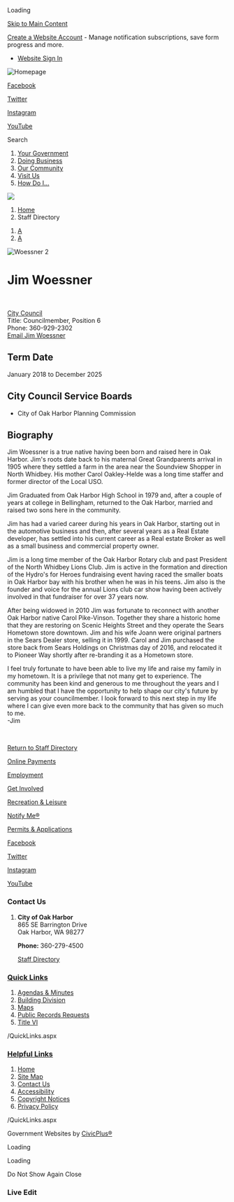 Loading

[Skip to Main Content](https://oakharbor.gov/directory.aspx?eid=52%2F)

[Create a Website Account](https://oakharbor.gov/MyAccount/ProfileCreate) - Manage notification subscriptions, save form progress and more.   

- [Website Sign In](https://oakharbor.gov/MyAccount)

![Homepage](https://oakharbor.gov/ImageRepository/Document?documentID=63)

[Facebook](https://www.facebook.com/OakHarbor)

[Twitter](https://twitter.com/oakharborwausa)

[Instagram](https://www.instagram.com/cityofoakharborwa)

[YouTube](https://www.youtube.com/c/CityofOakHarbor)

Search

1. [Your Government](https://oakharbor.gov/27/Your-Government)
2. [Doing Business](https://oakharbor.gov/35/Doing-Business)
3. [Our Community](https://oakharbor.gov/31/Our-Community)
4. [Visit Us](https://oakharbor.gov/101/Visit-Us)
5. [How Do I...](https://oakharbor.gov/9/How-Do-I)

<!--THE END-->

![](https://oakharbor.gov/ImageRepository/Document?documentID=11)

1. [Home](https://oakharbor.gov)
2. Staff Directory

<!--THE END-->

1. [A](https://oakharbor.gov/directory.aspx?eid=52 "Make text smaller")
2. [A](https://oakharbor.gov/directory.aspx?eid=52 "Make text bigger")

![Woessner 2](https://oakharbor.gov/ImageRepository/Document?documentID=2932 "Woessner 2")

# Jim Woessner

 

[City Council](https://oakharbor.gov/Directory.aspx?DID=33)  
Title: Councilmember, Position 6  
Phone: 360-929-2302  
[Email Jim Woessner](mailto:jwoessner@oakharbor.org)

## Term Date

January 2018 to December 2025

## City Council Service Boards

- City of Oak Harbor Planning Commission

## Biography

Jim Woessner is a true native having been born and raised here in Oak Harbor. Jim's roots date back to his maternal Great Grandparents arrival in 1905 where they settled a farm in the area near the Soundview Shopper in North Whidbey. His mother Carol Oakley-Helde was a long time staffer and former director of the Local USO.

Jim Graduated from Oak Harbor High School in 1979 and, after a couple of years at college in Bellingham, returned to the Oak Harbor, married and raised two sons here in the community.

Jim has had a varied career during his years in Oak Harbor, starting out in the automotive business and then, after several years as a Real Estate developer, has settled into his current career as a Real estate Broker as well as a small business and commercial property owner.

Jim is a long time member of the Oak Harbor Rotary club and past President of the North Whidbey Lions Club. Jim is active in the formation and direction of the Hydro's for Heroes fundraising event having raced the smaller boats in Oak Harbor bay with his brother when he was in his teens. Jim also is the founder and voice for the annual Lions club car show having been actively involved in that fundraiser for over 37 years now.

After being widowed in 2010 Jim was fortunate to reconnect with another Oak Harbor native Carol Pike-Vinson. Together they share a historic home that they are restoring on Scenic Heights Street and they operate the Sears Hometown store downtown. Jim and his wife Joann were original partners in the Sears Dealer store, selling it in 1999. Carol and Jim purchased the store back from Sears Holdings on Christmas day of 2016, and relocated it to Pioneer Way shortly after re-branding it as a Hometown store.

I feel truly fortunate to have been able to live my life and raise my family in my hometown. It is a privilege that not many get to experience. The community has been kind and generous to me throughout the years and I am humbled that I have the opportunity to help shape our city's future by serving as your councilmember. I look forward to this next step in my life where I can give even more back to the community that has given so much to me.  
\-Jim

 

[Return to Staff Directory](https://oakharbor.gov/Directory.aspx)

[Online Payments](https://oakharbor.gov/349/2086/Pay-Your-Bill-Online)

[Employment](https://www.governmentjobs.com/careers/oakharbor)

[Get Involved](https://oakharbor.gov/335/Boards-Commissions)

[Recreation &amp; Leisure](https://oakharbor.gov/255/Parks-Recreation) 

[Notify Me®](https://oakharbor.gov/list.aspx)

[Permits &amp; Applications](https://oakharbor.onlama.com)

[Facebook](https://www.facebook.com/OakHarbor)

[Twitter](https://twitter.com/oakharborwausa)

[Instagram](https://www.instagram.com/cityofoakharborwa)

[YouTube](https://www.youtube.com/c/CityofOakHarbor)

### Contact Us

1. **City of Oak Harbor**  
   865 SE Barrington Drive  
   Oak Harbor, WA 98277
   
   **Phone:** 360-279-4500
   
   [Staff Directory](https://oakharbor.gov/Directory.aspx)

### [Quick Links](https://oakharbor.gov/QuickLinks.aspx?CID=15)

1. [Agendas &amp; Minutes](https://oakharbor.gov/AgendaCenter)
2. [Building Division](https://oakharbor.gov/173/Building-Division)
3. [Maps](https://oakharbor.gov/303/City-Maps)
4. [Public Records Requests](https://oakharborwa.govqa.us/WEBAPP/_rs/%28S%28ya42llj5gdgmnb1ipdt5oot5%29%29/supporthome.aspx)
5. [Title VI](https://oakharbor.gov/459/Title-VI-Non-Discrimination)

/QuickLinks.aspx

### [Helpful Links](https://oakharbor.gov/QuickLinks.aspx?CID=16)

1. [Home](https://oakharbor.gov)
2. [Site Map](https://oakharbor.gov/sitemap)
3. [Contact Us](https://oakharbor.gov/FormCenter/Contact-Us-10)
4. [Accessibility](https://oakharbor.gov/accessibility)
5. [Copyright Notices](https://oakharbor.gov/copyright)
6. [Privacy Policy](https://oakharbor.gov/privacy)

/QuickLinks.aspx

Government Websites by [CivicPlus®](https://connect.civicplus.com/referral)

Loading

Loading

Do Not Show Again Close

### Live Edit